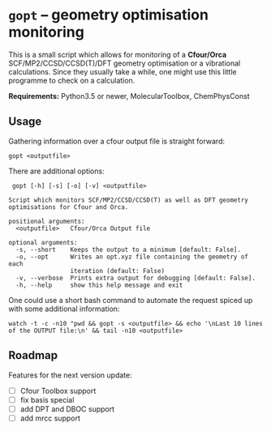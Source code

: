 `gopt` – geometry optimisation monitoring
======================

This is a small script which allows for monitoring of a **Cfour/Orca**
 SCF/MP2/CCSD/CCSD(T)/DFT geometry optimisation or a vibrational calculations.
Since they usually take a while, one might use this little programme to check
 on a calculation.

**Requirements:** Python3.5 or newer, MolecularToolbox, ChemPhysConst


Usage
-----

Gathering information over a cfour output file is straight forward:

```
gopt <outputfile>
```

There are additional options:

```
 gopt [-h] [-s] [-o] [-v] <outputfile>

Script which monitors SCF/MP2/CCSD/CCSD(T) as well as DFT geometry
optimisations for Cfour and Orca.

positional arguments:
  <outputfile>   Cfour/Orca Output file

optional arguments:
  -s, --short    Keeps the output to a minimum [default: False].
  -o, --opt      Writes an opt.xyz file containing the geometry of each
                 iteration (default: False)
  -v, --verbose  Prints extra output for debugging [default: False].
  -h, --help     show this help message and exit
```

One could use a short bash command to automate the request spiced up with some
 additional information:

```
watch -t -c -n10 "pwd && gopt -s <outputfile> && echo '\nLast 10 lines of the OUTPUT file:\n' && tail -n10 <outputfile>
```

Roadmap
-------

Features for the next version update:

- [ ] Cfour Toolbox support
- [ ] fix basis special
- [ ] add DPT and DBOC support
- [ ] add mrcc support

